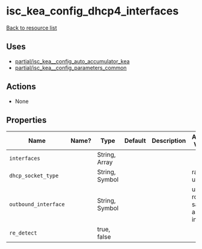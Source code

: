 # isc_kea_config_dhcp4_interfaces

[Back to resource list](../README.md#resources)

## Uses

- [partial/isc_kea__config_auto_accumulator_kea](partial/isc_kea__config_auto_accumulator_kea.md)
- [partial/isc_kea__config_parameters_common](partial/isc_kea__config_parameters_common.md)

## Actions

- None

## Properties

| Name                 | Name? | Type           | Default | Description | Allowed Values               |
| -------------------- | ----- | -------------- | ------- | ----------- | ---------------------------- |
| `interfaces`         |       | String, Array  |         |             |                              |
| `dhcp_socket_type`   |       | String, Symbol |         |             | raw, udp                     |
| `outbound_interface` |       | String, Symbol |         |             | use-routing, same-as-inbound |
| `re_detect`          |       | true, false    |         |             |                              |
